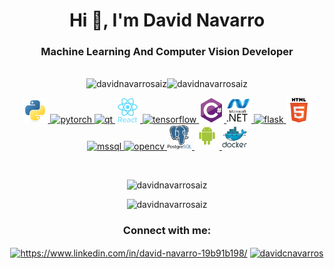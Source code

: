 <h1 align="center"> Hi 👋, I'm David Navarro</h1>
<h3 align="center">Machine Learning And Computer Vision Developer</h3>

<br>

<div style="display:flex;justify-content:center;align-items:center;">
  <img src="https://github-readme-stats.vercel.app/api/top-langs?username=davidnavarrosaiz&show_icons=true&theme=tokyonight&locale=en&layout=compact" alt="davidnavarrosaiz" />
  <img src="https://github-readme-stats.vercel.app/api?username=davidnavarrosaiz&show_icons=true&theme=tokyonight&locale=en" alt="davidnavarrosaiz" />
</div>



<div>

<p align="center"> <a href="https://www.python.org" target="_blank" rel="noreferrer"> <img src="https://raw.githubusercontent.com/devicons/devicon/master/icons/python/python-original.svg" alt="python" width="40" height="40"/> </a> <a href="https://pytorch.org/" target="_blank" rel="noreferrer"> <img src="https://www.vectorlogo.zone/logos/pytorch/pytorch-icon.svg" alt="pytorch" width="40" height="40"/> </a> <a href="https://www.qt.io/" target="_blank" rel="noreferrer"> <img src="https://upload.wikimedia.org/wikipedia/commons/0/0b/Qt_logo_2016.svg" alt="qt" width="40" height="40"/> </a> <a href="https://reactjs.org/" target="_blank" rel="noreferrer"> <img src="https://raw.githubusercontent.com/devicons/devicon/master/icons/react/react-original-wordmark.svg" alt="react" width="40" height="40"/> </a> <a href="https://www.tensorflow.org" target="_blank" rel="noreferrer"> <img src="https://www.vectorlogo.zone/logos/tensorflow/tensorflow-icon.svg" alt="tensorflow" width="40" height="40"/> </a> <a href="https://www.w3schools.com/cs/" target="_blank" rel="noreferrer"> <img src="https://raw.githubusercontent.com/devicons/devicon/master/icons/csharp/csharp-original.svg" alt="csharp" width="40" height="40"/> </a> <a href="https://dotnet.microsoft.com/" target="_blank" rel="noreferrer"> <img src="https://raw.githubusercontent.com/devicons/devicon/master/icons/dot-net/dot-net-original-wordmark.svg" alt="dotnet" width="40" height="40"/> </a> <a href="https://flask.palletsprojects.com/" target="_blank" rel="noreferrer"> <img src="https://www.vectorlogo.zone/logos/pocoo_flask/pocoo_flask-icon.svg" alt="flask" width="40" height="40"/> </a> <a href="https://www.w3.org/html/" target="_blank" rel="noreferrer"> <img src="https://raw.githubusercontent.com/devicons/devicon/master/icons/html5/html5-original-wordmark.svg" alt="html5" width="40" height="40"/> </a> <a href="https://www.microsoft.com/en-us/sql-server" target="_blank" rel="noreferrer"> <img src="https://www.svgrepo.com/show/303229/microsoft-sql-server-logo.svg" alt="mssql" width="40" height="40"/> </a> <a href="https://opencv.org/" target="_blank" rel="noreferrer"> <img src="https://www.vectorlogo.zone/logos/opencv/opencv-icon.svg" alt="opencv" width="40" height="40"/> </a> <a href="https://www.postgresql.org" target="_blank" rel="noreferrer"> <img src="https://raw.githubusercontent.com/devicons/devicon/master/icons/postgresql/postgresql-original-wordmark.svg" alt="postgresql" width="40" height="40"/> </a> <a href="https://developer.android.com" target="_blank" rel="noreferrer"> <img src="https://raw.githubusercontent.com/devicons/devicon/master/icons/android/android-original-wordmark.svg" alt="android" width="40" height="40"/> </a><a href="https://www.docker.com/" target="_blank" rel="noreferrer"> <img src="https://raw.githubusercontent.com/devicons/devicon/master/icons/docker/docker-original-wordmark.svg" alt="docker" width="40" height="40"/> </a>  </p>

</div>
<br>

<p align="center" style="display: flex; justify-content: center; align-items: center;">
    <img src="https://github-readme-streak-stats.herokuapp.com/?user=davidnavarrosaiz&theme=dark" alt="davidnavarrosaiz" />
</p>

<p align="center"> <img src="https://komarev.com/ghpvc/?username=davidnavarrosaiz&label=Profile%20views&color=0e75b6&style=plastic" alt="davidnavarrosaiz" /> </p>


<h3 align="center">Connect with me:</h3>
<p align="center">
<a href="https://linkedin.com/in/https://www.linkedin.com/in/david-navarro-19b91b198/" target="blank"><img align="center" src="https://raw.githubusercontent.com/rahuldkjain/github-profile-readme-generator/master/src/images/icons/Social/linked-in-alt.svg" alt="https://www.linkedin.com/in/david-navarro-19b91b198/" height="30" width="40" /></a>
<a href="https://instagram.com/davidcnavarros" target="blank"><img align="center" src="https://raw.githubusercontent.com/rahuldkjain/github-profile-readme-generator/master/src/images/icons/Social/instagram.svg" alt="davidcnavarros" height="30" width="40" /></a>
</p>


